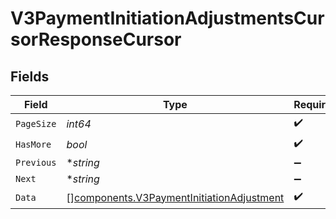 # V3PaymentInitiationAdjustmentsCursorResponseCursor


## Fields

| Field                                                                                                  | Type                                                                                                   | Required                                                                                               | Description                                                                                            | Example                                                                                                |
| ------------------------------------------------------------------------------------------------------ | ------------------------------------------------------------------------------------------------------ | ------------------------------------------------------------------------------------------------------ | ------------------------------------------------------------------------------------------------------ | ------------------------------------------------------------------------------------------------------ |
| `PageSize`                                                                                             | *int64*                                                                                                | :heavy_check_mark:                                                                                     | N/A                                                                                                    | 15                                                                                                     |
| `HasMore`                                                                                              | *bool*                                                                                                 | :heavy_check_mark:                                                                                     | N/A                                                                                                    | false                                                                                                  |
| `Previous`                                                                                             | **string*                                                                                              | :heavy_minus_sign:                                                                                     | N/A                                                                                                    | YXVsdCBhbmQgYSBtYXhpbXVtIG1heF9yZXN1bHRzLol=                                                           |
| `Next`                                                                                                 | **string*                                                                                              | :heavy_minus_sign:                                                                                     | N/A                                                                                                    |                                                                                                        |
| `Data`                                                                                                 | [][components.V3PaymentInitiationAdjustment](../../models/components/v3paymentinitiationadjustment.md) | :heavy_check_mark:                                                                                     | N/A                                                                                                    |                                                                                                        |